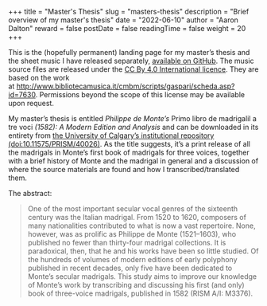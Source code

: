 +++
title = "Master's Thesis"
slug = "masters-thesis"
description = "Brief overview of my master's thesis"
date = "2022-06-10"
author = "Aaron Dalton"
reward = false
postDate = false
readingTime = false
weight = 20
+++

This is the (hopefully permanent) landing page for my master’s thesis and the
sheet music I have released separately, [available on GitHub](https://github.com/Perlkonig/monte-thesis). The music source files are released under the [CC By 4.0 International licence](https://creativecommons.org/licenses/by/4.0/deed.en_US). They are based on the work
at <http://www.bibliotecamusica.it/cmbm/scripts/gaspari/scheda.asp?id=7630>. Permissions beyond the scope of this license may be available upon request.

My master’s thesis is entitled *Philippe de Monte’s* Primo libro de madrigalil a
tre voci *(1582): A Modern Edition and Analysis* and can be downloaded in its
entirety from [the University of Calgary’s institutional
repository (doi:10.11575/PRISM/40026)](http://dx.doi.org/10.11575/PRISM/40026). As the title suggests, it’s a
print release of all the madrigals in Monte’s first book of madrigals for three
voices, together with a brief history of Monte and the madrigal in general and a
discussion of where the source materials are found and how I
transcribed/translated them.

The abstract:

> One of the most important secular vocal genres of the sixteenth century was the Italian madrigal. From 1520 to 1620, composers of many nationalities contributed to what is now a vast repertoire. None, however, was as prolific as Philippe de Monte (1521–1603), who published no fewer than thirty-four madrigal collections. It is paradoxical, then, that he and his works have been so little studied. Of the hundreds of volumes of modern editions of early polyphony published in recent decades, only five have been dedicated to Monte’s secular madrigals. This study aims to improve our knowledge of Monte’s work by transcribing and discussing his first (and only) book of three-voice madrigals, published in 1582 (RISM A/I: M3376).
